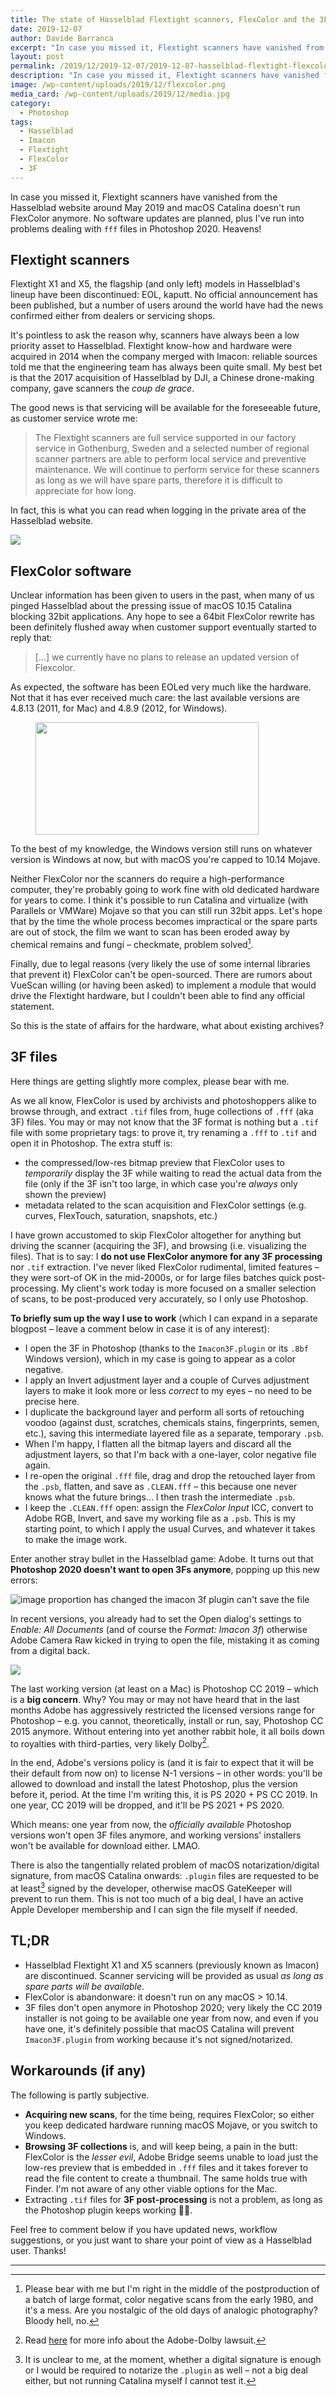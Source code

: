 ```yaml
---
title: The state of Hasselblad Flextight scanners, FlexColor and the 3F format
date: 2019-12-07
author: Davide Barranca
excerpt: "In case you missed it, Flextight scanners have vanished from the Hasselblad website around May 2019 and macOS Catalina doesn't run FlexColor anymore. No software updates are planned, plus I've run into problems dealing with 3F files in Photoshop 2020. Heavens!"
layout: post
permalink: /2019/12/2019-12-07/2019-12-07-hasselblad-flextight-flexcolor-3f/
description: "In case you missed it, Flextight scanners have vanished from the Hasselblad website around May 2019 and macOS Catalina doesn't run FlexColor anymore. No software updates are planned, plus I've run into problems dealing with 3F files in Photoshop 2020. Heavens!"
image: /wp-content/uploads/2019/12/flexcolor.png
media_card: /wp-content/uploads/2019/12/media.jpg
category:
  - Photoshop
tags:
  - Hasselblad
  - Imacon
  - Flextight
  - FlexColor
  - 3F
---
```


In case you missed it, Flextight scanners have vanished from the Hasselblad website around May 2019 and macOS Catalina doesn't run FlexColor anymore. No software updates are planned, plus I've run into problems dealing with `fff` files in Photoshop 2020. Heavens!

## Flextight scanners

Flextight X1 and X5, the flagship (and only left) models in Hasselblad's lineup have been discontinued: EOL, kaputt. No official announcement has been published, but a number of users around the world have had the news confirmed either from dealers or servicing shops.

It's pointless to ask the reason why, scanners have always been a low priority asset to Hasselblad. Flextight know-how and hardware were acquired in 2014 when the company merged with Imacon: reliable sources told me that the engineering team has always been quite small. My best bet is that the 2017 acquisition of Hasselblad by DJI, a Chinese drone-making company, gave scanners the _coup de grace_.

The good news is that servicing will be available for the foreseeable future, as customer service wrote me:

> The Flextight scanners are full service supported in our factory service in Gothenburg, Sweden and a selected number of regional scanner partners are able to perform local service and preventive maintenance. We will continue to perform service for these scanners as long as we will have spare parts, therefore it is difficult to appreciate for how long.

In fact, this is what you can read when logging in the private area of the Hasselblad website.

![](/wp-content/uploads/2019/12/servicing.jpg)

## FlexColor software

Unclear information has been given to users in the past, when many of us pinged Hasselblad about the pressing issue of macOS 10.15 Catalina blocking 32bit applications. Any hope to see a 64bit FlexColor rewrite has been definitely flushed away when customer support eventually started to reply that:

> [...] we currently have no plans to release an updated version of Flexcolor.

As expected, the software has been EOLed very much like the hardware. Not that it has ever received much care: the last available versions are 4.8.13 (2011, for Mac) and 4.8.9 (2012, for Windows).

<figure>
<img src="/wp-content/uploads/2019/12/fc-error.jpg" style="width: 357px; height: 180px">
</figure>  

To the best of my knowledge, the Windows version still runs on whatever version is Windows at now, but with macOS you're capped to 10.14 Mojave.

Neither FlexColor nor the scanners do require a high-performance computer, they're probably going to work fine with old dedicated hardware for years to come. I think it's possible to run Catalina and virtualize (with Parallels or VMWare) Mojave so that you can still run 32bit apps. Let's hope that by the time the whole process becomes impractical or the spare parts are out of stock, the film we want to scan has been eroded away by chemical remains and fungi – checkmate, problem solved[^1980].

[^1980]: Please bear with me but I'm right in the middle of the postproduction of a batch of large format, color negative scans from the early 1980, and it's a mess. Are you nostalgic of the old days of analogic photography? Bloody hell, no.


Finally, due to legal reasons (very likely the use of some internal libraries that prevent it) FlexColor can't be open-sourced. There are rumors about VueScan willing (or having been asked) to implement a module that would drive the Flextight hardware, but I couldn't been able to find any official statement.

So this is the state of affairs for the hardware, what about existing archives?

## 3F files

Here things are getting slightly more complex, please bear with me.

As we all know, FlexColor is used by archivists and photoshoppers alike to browse through, and extract `.tif` files from, huge collections of `.fff` (aka 3F) files. You may or may not know that the 3F format is nothing but a `.tif` file with some proprietary tags: to prove it, try renaming a `.fff` to `.tif` and open it in Photoshop. The extra stuff is:

- the compressed/low-res bitmap preview that FlexColor uses to _temporarily_ display the 3F while waiting to read the actual data from the file (only if the 3F isn't too large, in which case you're _always_ only shown the preview)
- metadata related to the scan acquisition and FlexColor settings (e.g. curves, FlexTouch, saturation, snapshots, etc.)

I have grown accustomed to skip FlexColor altogether for anything but driving the scanner (acquiring the 3F), and browsing (i.e. visualizing the files). That is to say: I **do not use FlexColor anymore for any 3F processing** nor `.tif` extraction. I've never liked FlexColor rudimental, limited features – they were sort-of OK in the mid-2000s, or for large files batches quick post-processing. My client's work today is more focused on a smaller selection of scans, to be post-produced very accurately, so I only use Photoshop.

**To briefly sum up the way I use to work** (which I can expand in a separate blogpost – leave a comment below in case it is of any interest):

- I open the 3F in Photoshop (thanks to the `Imacon3F.plugin` or its `.8bf` Windows version), which in my case is going to appear as a color negative.
- I apply an Invert adjustment layer and a couple of Curves adjustment layers to make it look more or less _correct_ to my eyes – no need to be precise here.
- I duplicate the background layer and perform all sorts of retouching voodoo (against dust, scratches, chemicals stains, fingerprints, semen, etc.), saving this intermediate layered file as a separate, temporary `.psb`.
- When I'm happy, I flatten all the bitmap layers and discard all the adjustment layers, so that I'm back with a one-layer, color negative file again.
- I re-open the original `.fff` file, drag and drop the retouched layer from the `.psb`, flatten, and save as `.CLEAN.fff` – this because one never knows what the future brings... I then trash the intermediate `.psb`.
- I keep the `.CLEAN.fff` open: assign the _FlexColor Input_ ICC, convert to Adobe RGB, Invert, and save my working file as a `.psb`. This is my starting point, to which I apply the usual Curves, and whatever it takes to make the image work.

Enter another stray bullet in the Hasselblad game: Adobe. It turns out that **Photoshop 2020 doesn't want to open 3Fs anymore**, popping up this new errors:

![image proportion has changed the imacon 3f plugin can't save the file](/wp-content/uploads/2019/12/ps-error.jpg)

In recent versions, you already had to set the Open dialog's settings to _Enable: All Documents_ (and of course the _Format: Imacon 3f_) otherwise Adobe Camera Raw kicked in trying to open the file, mistaking it as coming from a digital back.

![](/wp-content/uploads/2019/12/open.jpg)

The last working version (at least on a Mac) is Photoshop CC 2019 – which is a **big concern**. Why? You may or may not have heard that in the last months Adobe has aggressively restricted the licensed versions range for Photoshop – e.g. you cannot, theoretically, install or run, say, Photoshop CC 2015 anymore. Without entering into yet another rabbit hole, it all boils down to royalties with third-parties, very likely Dolby[^dolby].

[^dolby]: Read [here](https://www.plagiarismtoday.com/2019/05/15/adobe-dolby-and-the-battle-over-your-software/) for more info about the Adobe-Dolby lawsuit.

In the end, Adobe's versions policy is (and it is fair to expect that it will be their default from now on) to license N-1 versions – in other words: you'll be allowed to download and install the latest Photoshop, plus the version before it, period. At the time I'm writing this, it is PS 2020 + PS CC 2019. In one year, CC 2019 will be dropped, and it'll be PS 2021 + PS 2020.

Which means: one year from now, the _officially available_ Photoshop versions won't open 3F files anymore, and working versions' installers won't be available for download either. LMAO.

There is also the tangentially related problem of macOS notarization/digital signature, from macOS Catalina onwards: `.plugin` files are requested to be at least[^sign] signed by the developer, otherwise macOS GateKeeper will prevent to run them. This is not too much of a big deal, I have an active Apple Developer membership and I can sign the file myself if needed.

[^sign]: It is unclear to me, at the moment, whether a digital signature is enough or I would be required to notarize the `.plugin` as well – not a big deal either, but not running Catalina myself I cannot test it.

## TL;DR

- Hasselblad Flextight X1 and X5 scanners (previously known as Imacon) are discontinued. Scanner servicing will be provided as usual _as long as spare parts will be available_.
- FlexColor is abandonware: it doesn't run on any macOS > 10.14.
- 3F files don't open anymore in Photoshop 2020; very likely the CC 2019 installer is not going to be available one year from now, and even if you have one, it's definitely possible that macOS Catalina will prevent `Imacon3F.plugin` from working because it's not signed/notarized.

## Workarounds (if any)

The following is partly subjective.

- **Acquiring new scans**, for the time being, requires FlexColor; so either you keep dedicated hardware running macOS Mojave, or you switch to Windows.
- **Browsing 3F collections** is, and will keep being, a pain in the butt: FlexColor is the _lesser evil_, Adobe Bridge seems unable to load just the low-res preview that is embedded in `.fff` files and it takes forever to read the file content to create a thumbnail. The same holds true with Finder. I'm not aware of any other viable options for the Mac.
- Extracting `.tif` files for **3F post-processing** is not a problem, as long as the Photoshop plugin keeps working 🤞🏻.

Feel free to comment below if you have updated news, workflow suggestions, or you just want to share your point of view as a Hasselblad user.
  Thanks!

<hr />
